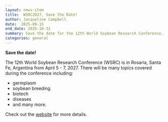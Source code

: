 ```yaml
---
layout: news-item
title:  WSRC2027, Save the Date!
author: Jacqueline Campbell
date:  2025-09-15
end_date: 2025-10-31
summary: Save the date for the 12th World Soybean Research Conference. 
categories: general    
---
```


**Save the date!**

The 12th World Soybean Research Conference (WSRC) is in Rosaria, Santa Fe, Argentina from April 5 - 7, 2027. There will be many topics covered during the conference including:

 - germplasm
 - soybean breeding
 - biotech
 - diseases
 - and many more. 
 
Check out the [website](https://www.wsrc2027.com.ar) for more details. 
	
		
<!--	

		<div class="uk-panel">
  			<img class="uk-align-center uk-margin-remove-adjacent" src="https://data.soybase.org/annex/Glycine/max/meetings/...." width="423" height="216" alt="12th World Soybean Research Conference">
		</div>
-->

